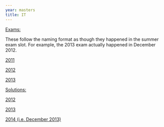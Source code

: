 ```yaml
---
year: masters
title: IT
---
```


<u>Exams:</u>

These follow the naming format as though they happened in the summer exam slot. For example, the 2013 exam actually happened in December 2012.

[2011](https://drive.google.com/file/d/0B2AAOQQZ_8BxczVmZy05X3lrYzA/edit?usp=sharing)

[2012](https://drive.google.com/file/d/0B2AAOQQZ_8BxbFBHSWsxeFlsN1E/edit?usp=sharing)

[2013](https://drive.google.com/file/d/0B2AAOQQZ_8Bxd3lxLWxnMjRWQ0E/edit?usp=sharing)

<u>Solutions:</u>

[2012](https://docs.google.com/document/d/1rKcyCX3bYcUk6lS7OwVa4sHob7T3A4OADR-0afCLW_E/edit?usp=sharing)

[2013](https://docs.google.com/document/d/1qlzQZCPvRkzrqSnrbaDgqhK_HxctE2uIFzQevAU8d5w/edit)

[2014 (i.e. December 2013)](https://docs.google.com/document/d/1FlQI7NNZePX8kJVuVSgbAdNTlPDw1XaHc81NyiC6taU/edit?usp=sharing)
